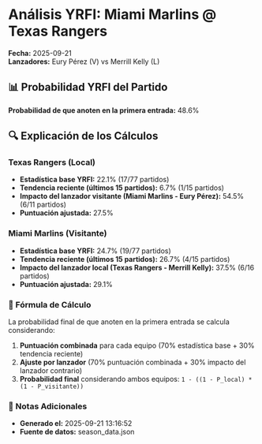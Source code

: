 # Análisis YRFI: Miami Marlins @ Texas Rangers

**Fecha:** 2025-09-21  
**Lanzadores:** Eury Pérez (V) vs Merrill Kelly (L)

## 📊 Probabilidad YRFI del Partido

**Probabilidad de que anoten en la primera entrada:** 48.6%

## 🔍 Explicación de los Cálculos

### Texas Rangers (Local)
- **Estadística base YRFI:** 22.1% (17/77 partidos)
- **Tendencia reciente (últimos 15 partidos):** 6.7% (1/15 partidos)
- **Impacto del lanzador visitante (Miami Marlins - Eury Pérez):** 54.5% (6/11 partidos)
- **Puntuación ajustada:** 27.5%

### Miami Marlins (Visitante)
- **Estadística base YRFI:** 24.7% (19/77 partidos)
- **Tendencia reciente (últimos 15 partidos):** 26.7% (4/15 partidos)
- **Impacto del lanzador local (Texas Rangers - Merrill Kelly):** 37.5% (6/16 partidos)
- **Puntuación ajustada:** 29.1%

### 📝 Fórmula de Cálculo

La probabilidad final de que anoten en la primera entrada se calcula considerando:
1. **Puntuación combinada** para cada equipo (70% estadística base + 30% tendencia reciente)
2. **Ajuste por lanzador** (70% puntuación combinada + 30% impacto del lanzador contrario)
3. **Probabilidad final** considerando ambos equipos: `1 - ((1 - P_local) * (1 - P_visitante))`

### 📌 Notas Adicionales

- **Generado el:** 2025-09-21 13:16:52
- **Fuente de datos:** season_data.json

